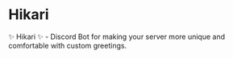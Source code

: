 # Hikari
✨ Hikari ✨ - Discord Bot for making your server more unique and comfortable with custom greetings.
